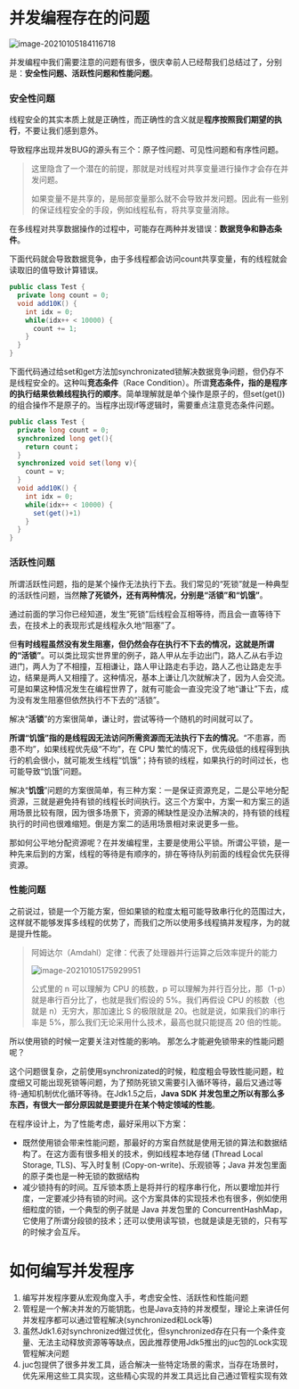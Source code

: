 # 并发编程存在的问题

![image-20210105184116718](http://rocks526.top/lzx/image-20210105184116718.png)

并发编程中我们需要注意的问题有很多，很庆幸前人已经帮我们总结过了，分别是：**安全性问题、活跃性问题和性能问题**。

### 安全性问题

线程安全的其实本质上就是正确性，而正确性的含义就是**程序按照我们期望的执行**，不要让我们感到意外。

导致程序出现并发BUG的源头有三个：原子性问题、可见性问题和有序性问题。

> 这里隐含了一个潜在的前提，那就是对线程对共享变量进行操作才会存在并发问题。
>
> 如果变量不是共享的，是局部变量那么就不会导致并发问题。因此有一些别的保证线程安全的手段，例如线程私有，将共享变量消除。

在多线程对共享数据操作的过程中，可能存在两种并发错误：**数据竞争和静态条件**。

下面代码就会导致数据竞争，由于多线程都会访问count共享变量，有的线程就会读取旧的值导致计算错误。

```java
public class Test {
  private long count = 0;
  void add10K() {
    int idx = 0;
    while(idx++ < 10000) {
      count += 1;
    }
  }
}
```

下面代码通过给set和get方法加synchronizated锁解决数据竞争问题，但仍存不是线程安全的。这种叫**竞态条件**（Race Condition）。所谓**竞态条件，指的是程序的执行结果依赖线程执行的顺序**。简单理解就是单个操作是原子的，但set(get())的组合操作不是原子的。当程序出现if等逻辑时，需要重点注意竞态条件问题。

```java
public class Test {
  private long count = 0;
  synchronized long get(){
    return count；
  }
  synchronized void set(long v){
    count = v;
  } 
  void add10K() {
    int idx = 0;
    while(idx++ < 10000) {
      set(get()+1)      
    }
  }
}
```

### 活跃性问题

所谓活跃性问题，指的是某个操作无法执行下去。我们常见的“死锁”就是一种典型的活跃性问题，当然**除了死锁外，还有两种情况，分别是“活锁”和“饥饿”**。

通过前面的学习你已经知道，发生“死锁”后线程会互相等待，而且会一直等待下去，在技术上的表现形式是线程永久地“阻塞”了。

但**有时线程虽然没有发生阻塞，但仍然会存在执行不下去的情况，这就是所谓的“活锁”**。可以类比现实世界里的例子，路人甲从左手边出门，路人乙从右手边进门，两人为了不相撞，互相谦让，路人甲让路走右手边，路人乙也让路走左手边，结果是两人又相撞了。这种情况，基本上谦让几次就解决了，因为人会交流。可是如果这种情况发生在编程世界了，就有可能会一直没完没了地“谦让”下去，成为没有发生阻塞但依然执行不下去的“活锁”。

解决“**活锁**”的方案很简单，谦让时，尝试等待一个随机的时间就可以了。

**所谓“饥饿”指的是线程因无法访问所需资源而无法执行下去的情况**。“不患寡，而患不均”，如果线程优先级“不均”，在 CPU 繁忙的情况下，优先级低的线程得到执行的机会很小，就可能发生线程“饥饿”；持有锁的线程，如果执行的时间过长，也可能导致“饥饿”问题。

解决“**饥饿**”问题的方案很简单，有三种方案：一是保证资源充足，二是公平地分配资源，三就是避免持有锁的线程长时间执行。这三个方案中，方案一和方案三的适用场景比较有限，因为很多场景下，资源的稀缺性是没办法解决的，持有锁的线程执行的时间也很难缩短。倒是方案二的适用场景相对来说更多一些。

那如何公平地分配资源呢？在并发编程里，主要是使用公平锁。所谓公平锁，是一种先来后到的方案，线程的等待是有顺序的，排在等待队列前面的线程会优先获得资源。

### 性能问题

之前说过，锁是一个万能方案，但如果锁的粒度太粗可能导致串行化的范围过大，这样就不能够发挥多线程的优势了，而我们之所以使用多线程搞并发程序，为的就是提升性能。

> 阿姆达尔（Amdahl）定律：代表了处理器并行运算之后效率提升的能力
>
> ![image-20210105175929951](http://rocks526.top/lzx/image-20210105175929951.png)
>
> 公式里的 n 可以理解为 CPU 的核数，p 可以理解为并行百分比，那（1-p）就是串行百分比了，也就是我们假设的 5%。我们再假设 CPU 的核数（也就是 n）无穷大，那加速比 S 的极限就是 20。也就是说，如果我们的串行率是 5%，那么我们无论采用什么技术，最高也就只能提高 20 倍的性能。

所以使用锁的时候一定要关注对性能的影响。 那怎么才能避免锁带来的性能问题呢？

这个问题很复杂，之前使用synchronizated的时候，粒度粗会导致性能问题，粒度细又可能出现死锁等问题，为了预防死锁又需要引入循环等待，最后又通过等待-通知机制优化循环等待。在Jdk1.5之后，**Java SDK 并发包里之所以有那么多东西，有很大一部分原因就是要提升在某个特定领域的性能**。

在程序设计上，为了性能考虑，最好采用以下方案：

- 既然使用锁会带来性能问题，那最好的方案自然就是使用无锁的算法和数据结构了。在这方面有很多相关的技术，例如线程本地存储 (Thread Local Storage, TLS)、写入时复制 (Copy-on-write)、乐观锁等；Java 并发包里面的原子类也是一种无锁的数据结构
- 减少锁持有的时间。互斥锁本质上是将并行的程序串行化，所以要增加并行度，一定要减少持有锁的时间。这个方案具体的实现技术也有很多，例如使用细粒度的锁，一个典型的例子就是 Java 并发包里的 ConcurrentHashMap，它使用了所谓分段锁的技术；还可以使用读写锁，也就是读是无锁的，只有写的时候才会互斥。

# 如何编写并发程序

1. 编写并发程序要从宏观角度入手，考虑安全性、活跃性和性能问题
2. 管程是一个解决并发的万能钥匙，也是Java支持的并发模型，理论上来讲任何并发程序都可以通过管程解决(synchronized和Lock等)
3. 虽然Jdk1.6对synchronized做过优化，但synchronized存在只有一个条件变量、无法主动释放资源等等缺点，因此推荐使用Jdk5推出的juc包的Lock实现管程解决问题
4. juc包提供了很多并发工具，适合解决一些特定场景的需求，当存在场景时，优先采用这些工具实现，这些精心实现的并发工具远比自己通过管程实现有效

